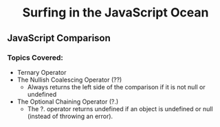 <h1 align= "center">Surfing in the JavaScript Ocean</h1>

## JavaScript Comparison

### Topics Covered:

- Ternary Operator
- The Nullish Coalescing Operator (??)
  - Always returns the left side of the comparison if it is not null or undefined
- The Optional Chaining Operator (?.)
  - The ?. operator returns undefined if an object is undefined or null (instead of throwing an error).
